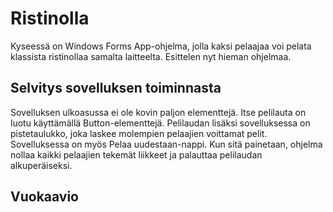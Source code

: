 # Ristinolla
Kyseessä on Windows Forms App-ohjelma, jolla kaksi pelaajaa voi pelata klassista ristinollaa samalta laitteelta. Esittelen nyt hieman ohjelmaa.

## Selvitys sovelluksen toiminnasta
Sovelluksen ulkoasussa ei ole kovin paljon elementtejä. Itse pelilauta on luotu käyttämällä Button-elementtejä. Pelilaudan lisäksi sovelluksessa on pistetaulukko, joka laskee molempien pelaajien voittamat pelit. Sovelluksessa on myös Pelaa uudestaan-nappi. Kun sitä painetaan, ohjelma nollaa kaikki pelaajien tekemät liikkeet ja palauttaa pelilaudan alkuperäiseksi. 

## Vuokaavio
